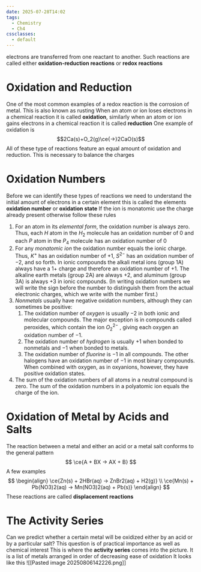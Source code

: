 ```yaml
---
date: 2025-07-28T14:02
tags:
  - Chemistry
  - Ch4
cssclasses:
  - default
---
```

electrons are transferred from one reactant to another. Such reactions are called either **oxidation-reduction reactions** or **redox reactions**

# Oxidation and Reduction
One of the most common examples of a redox reaction is the corrosion of metal. This is also known as rusting
When an atom or ion loses electrons in a chemical reaction it is called **oxidation**, similarly when an atom or ion gains electrons in a chemical reaction it is called **reduction**
One example of oxidation is$$2Ca(s)+O_2(g)\ce{->}2CaO(s)$$
All of these type of reactions feature an equal amount of oxidation and reduction. This is necessary to balance the charges

# Oxidation Numbers
Before we can identify these types of reactions we need to understand the initial amount of electrons in a certain element this is called the elements **oxidation number** or **oxidation state**
If the ion is monatomic use the charge already present otherwise follow these rules
1. For an atom in its *elemental form*, the oxidation number is always zero. Thus, each $H$ atom in the $H_2$ molecule has an oxidation number of 0 and each $P$ atom in the $P_4$ molecule has an oxidation number of 0
2. For any *monatomic ion* the oxidation number equals the ionic charge. Thus, $K^+$ has an oxidation number of $+1$, $S^{2-}$ has an oxidation number of $-2$, and so forth. In ionic compounds the alkali metal ions (group 1A) always have a $1+$ charge and therefore an oxidation number of $+1$. The alkaline earth metals (group 2A) are always $+2$, and aluminum (group 3A) is always $+3$ in ionic compounds. (In writing oxidation numbers we will write the sign before the number to distinguish them from the actual electronic charges, which we write with the number first.)
3. *Nonmetals* usually have negative oxidation numbers, although they can sometimes be positive:
	1. The oxidation number of *oxygen* is usually $-2$ in both ionic and molecular compounds. The major exception is in compounds called peroxides, which contain the ion $O_2^{2-}$ , giving each oxygen an oxidation number of $-1$.
	2. The oxidation number of *hydrogen* is usually $+1$ when bonded to nonmetals and $-1$ when bonded to metals.
	3. The oxidation number of *fluorine* is $-1$ in all compounds. The other halogens have an oxidation number of $-1$ in most binary compounds. When combined with oxygen, as in oxyanions, however, they have positive oxidation states.
4. The sum of the oxidation numbers of all atoms in a neutral compound is zero. The sum of the oxidation numbers in a polyatomic ion equals the charge of the ion.

# Oxidation of Metal by Acids and Salts
The reaction between a metal and either an acid or a metal salt conforms to the general
pattern$$
\ce{A + BX -> AX + B}
$$
A few examples
$$
\begin{align}
\ce{Zn(s) + 2HBr(aq) -> ZnBr2(aq) + H2(g)} \\
\ce{Mn(s) + Pb(NO3)2(aq) -> Mn(NO3)2(aq) + Pb(s)}
\end{align}
$$
These reactions are called **displacement reactions**

# The Activity Series
Can we predict whether a certain metal will be oxidized either by an acid or by a particular salt? This question is of practical importance as well as chemical interest
This is where the **activity series** comes into the picture.
It is a list of metals arranged in order of decreasing ease of oxidation
It looks like this
![[Pasted image 20250806142226.png]]
